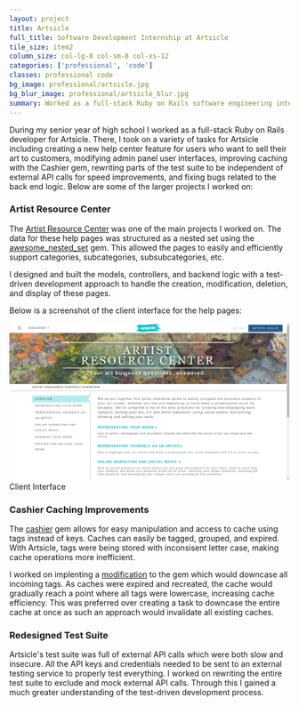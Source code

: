 ```yaml
---
layout: project
title: Artsicle
full_title: Software Development Internship at Artsicle
tile_size: item2
column_size: col-lg-8 col-sm-8 col-xs-12
categories: ['professional', 'code']
classes: professional code
bg_image: professional/artsicle.jpg
bg_blur_image: professional/artsicle_blur.jpg
summary: Worked as a full-stack Ruby on Rails software engineering intern at <a href="//artsicle.com">Artsicle</a>.
---
```


<p>During my senior year of high school I worked as a full-stack Ruby on Rails developer for Artsicle. There, I took on a variety of tasks for Artsicle including creating a new help center feature for users who want to sell their art to customers, modifying admin panel user interfaces, improving caching with the Cashier gem, rewriting parts of the test suite to be independent of external API calls for speed improvements, and fixing bugs related to the back end logic. Below are some of the larger projects I worked on:</p>

<h3>Artist Resource Center</h3>
<p>The <a href="//www.artsicle.com/artist/resource-center">Artist Resource Center</a> was one of the main projects I worked on. The data for these help pages was structured as a nested set using the <a href="//github.com/collectiveidea/awesome_nested_set">awesome_nested_set</a> gem. This allowed the pages to easily and efficiently support categories, subcategories, subsubcategories, etc.</p>
<p>I designed and built the models, controllers, and backend logic with a test-driven development approach to handle the creation, modification, deletion, and display of these pages.</p>
<p>Below is a screenshot of the client interface for the help pages:</p>
<div class="row">
  <div class="col-sm-8 col-sm-offset-2 col-xs-12">
    <a href="/img/artsicle/artist-resource-center.png"><img src="/img/artsicle/artist-resource-center.png"/></a>
    <div class="caption">Client Interface</div>
  </div>
</div>

<h3>Cashier Caching Improvements</h3>
<p>The <a href="//github.com/ahawkins/cashier">cashier</a> gem allows for easy manipulation and access to cache using tags instead of keys. Caches can easily be tagged, grouped, and expired. With Artsicle, tags were being stored with inconsisent letter case, making cache operations more inefficient.</p>

<p>I worked on implenting a <a href="//github.com/austinEng/cashier/commit/cbb23a8e5795eba8464d5820532c7711f6252fed">modification</a> to the gem which would downcase all incoming tags. As caches were expired and recreated, the cache would gradually reach a point where all tags were lowercase, increasing cache efficiency. This was preferred over creating a task to downcase the entire cache at once as such an approach would invalidate all existing caches.</p>

<h3>Redesigned Test Suite</h3>
<p>Artsicle's test suite was full of external API calls which were both slow and insecure. All the API keys and credentials needed to be sent to an external testing service to properly test everything. I worked on rewriting the entire test suite to exclude and mock external API calls. Through this I gained a much greater understanding of the test-driven development process.</p>